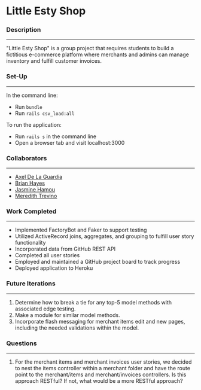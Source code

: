 # Little Esty Shop

### **Description**
---
"Little Esty Shop" is a group project that requires students to build a fictitious e-commerce platform where merchants and admins can manage inventory and fulfill customer invoices.

### **Set-Up**
---
In the command line:
- Run `bundle`
- Run `rails csv_load:all`

To run the application:
- Run `rails s` in the command line
- Open a browser tab and visit localhost:3000

### **Collaborators**
---
- [Axel De La Guardia](https://github.com/axeldelaguardia)
- [Brian Hayes](https://github.com/Bphayes1200)
- [Jasmine Hamou](https://github.com/hamouj)
- [Meredith Trevino](https://github.com/MATrevino)

### **Work Completed**
---
- Implemented FactoryBot and Faker to support testing
- Utilized ActiveRecord joins, aggregates, and grouping to fulfill user story functionality
- Incorporated data from GitHub REST API
- Completed all user stories
- Employed and maintained a GitHub project board to track progress
- Deployed application to Heroku

### **Future Iterations**
---
1. Determine how to break a tie for any top-5 model methods with associated edge testing.
1. Make a module for similar model methods.
1. Incorporate flash messaging for merchant items edit and new pages, including the needed validations within the model.


### **Questions**
---
1. For the merchant items and merchant invoices user stories, we decided to nest the items controller within a merchant folder and have the route point to the merchant/items and merchant/invoices controllers. Is this approach RESTful? If not, what would be a more RESTful approach?
